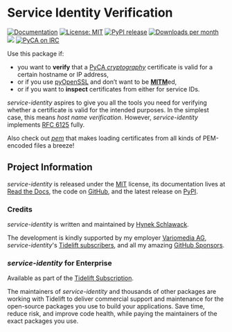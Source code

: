 # Service Identity Verification

<a href="https://service-identity.readthedocs.io/"><img src="https://img.shields.io/badge/Docs-Read%20The%20Docs-black" alt="Documentation" /></a>
<a href="https://github.com/pyca/service-identity/blob/main/LICENSE"><img src="https://img.shields.io/badge/license-MIT-C06524" alt="License: MIT" /></a>
<a href="https://pypi.org/project/service-identity/"><img src="https://img.shields.io/pypi/v/service-identity" alt="PyPI release" /></a>
<a href="https://pepy.tech/project/service-identity"><img src="https://static.pepy.tech/badge/service-identity/month" alt="Downloads per month" /></a>
<a href="https://bestpractices.coreinfrastructure.org/projects/7462"><img src="https://bestpractices.coreinfrastructure.org/projects/7462/badge" /></a>
<a href="https://www.irccloud.com/invite?channel=%23pyca&amp;hostname=irc.libera.chat&amp;port=6697&amp;ssl=1"><img src="https://www.irccloud.com/invite-svg?channel=%23pyca&amp;hostname=irc.libera.chat&amp;port=6697&amp;ssl=1" alt="PyCA on IRC" /></a>

<!-- spiel-begin -->

Use this package if:

- you want to **verify** that a [PyCA *cryptography*](https://cryptography.io/) certificate is valid for a certain hostname or IP address,
- or if you use [pyOpenSSL](https://pypi.org/project/pyOpenSSL/) and don’t want to be [**MITM**](https://en.wikipedia.org/wiki/Man-in-the-middle_attack)ed,
- or if you want to **inspect** certificates from either for service IDs.

*service-identity* aspires to give you all the tools you need for verifying whether a certificate is valid for the intended purposes.
In the simplest case, this means *host name verification*.
However, *service-identity* implements [RFC 6125](https://datatracker.ietf.org/doc/html/rfc6125.html) fully.

Also check out [*pem*](https://github.com/hynek/pem) that makes loading certificates from all kinds of PEM-encoded files a breeze!


## Project Information

*service-identity* is released under the [MIT](https://github.com/pyca/service-identity/blob/main/LICENSE) license, its documentation lives at [Read the Docs](https://service-identity.readthedocs.io/), the code on [GitHub](https://github.com/pyca/service-identity), and the latest release on [PyPI](https://pypi.org/project/service-identity/).


### Credits

*service-identity* is written and maintained by [Hynek Schlawack](https://hynek.me/).

The development is kindly supported by my employer [Variomedia AG](https://www.variomedia.de/), *service-identity*'s [Tidelift subscribers](https://tidelift.com/lifter/search/pypi/service-identity), and all my amazing [GitHub Sponsors](https://github.com/sponsors/hynek).


### *service-identity* for Enterprise

Available as part of the [Tidelift Subscription](https://tidelift.com/?utm_source=lifter&utm_medium=referral&utm_campaign=hynek).

The maintainers of *service-identity* and thousands of other packages are working with Tidelift to deliver commercial support and maintenance for the open-source packages you use to build your applications.
Save time, reduce risk, and improve code health, while paying the maintainers of the exact packages you use.
